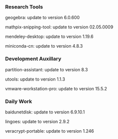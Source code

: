 ### Research Tools

geogebra: update to version 6.0.600

mathpix-snipping-tool: update to version 02.05.0009

mendeley-desktop: update to version 1.19.6

miniconda-cn: update to version 4.8.3

### Development Auxillary

partition-assistant: update to version 8.3

utools: update to version 1.1.3

vmware-workstation-pro: update to version 15.5.2

### Daily Work

baidunetdisk: update to version 6.9.10.1

lingoes: update to version 2.9.2

veracrypt-portable: update to version 1.246
